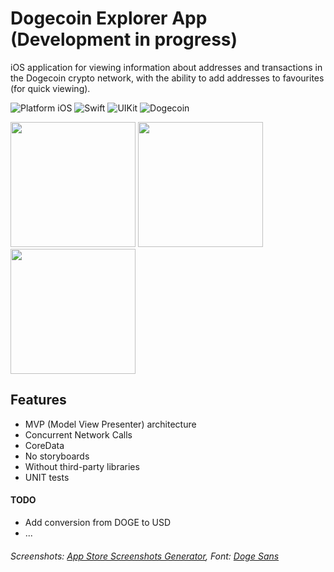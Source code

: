 # Dogecoin Explorer App (Development in progress)

iOS application for viewing information about addresses and transactions in the Dogecoin crypto network, with the ability to add addresses to favourites (for quick viewing).

![Platform iOS](https://img.shields.io/badge/platform-iOS-blue.svg)
![Swift](https://img.shields.io/badge/-Swift-orange.svg)
![UIKit](https://img.shields.io/badge/-UIKit-purple.svg)
![Dogecoin](https://img.shields.io/badge/-Dogecoin-yellow.svg)

<img src="https://github.com/032nnxkitty/DogeExplorerApp_iOS/blob/main/Screenshots/1.png" width="200"> <img src="https://github.com/032nnxkitty/DogeExplorerApp_iOS/blob/main/Screenshots/2.png" width="200"> <img src="https://github.com/032nnxkitty/DogeExplorerApp_iOS/blob/main/Screenshots/3.png" width="200"> 

## Features
- MVP (Model View Presenter) architecture
- Concurrent Network Calls
- CoreData
- No storyboards
- Without third-party libraries
- UNIT tests

#### TODO
- Add conversion from DOGE to USD
- ...

###### Screenshots: [App Store Screenshots Generator](https://screenshots.pro), Font: [Doge Sans](https://github.com/sebastiangraz/dogesans)





